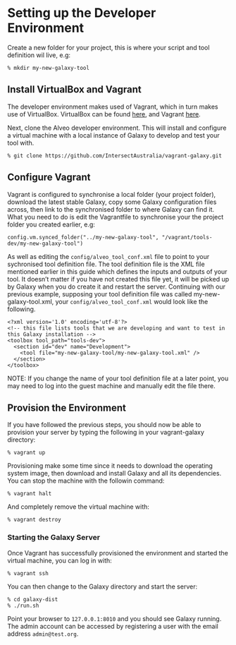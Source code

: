 # Setting up the Developer Environment

Create a new folder for your project, this is where your script and tool definition wil live, e.g:

```
% mkdir my-new-galaxy-tool
```

## Install VirtualBox and Vagrant

The developer environment makes used of Vagrant, which in turn makes use of VirtualBox. VirtualBox can be found [here](https://www.virtualbox.org/), and Vagrant [here](https://www.vagrantup.com/).

Next, clone the Alveo developer environment. This will install and configure a virtual machine with a local instance of Galaxy to develop and test your tool with.

```
% git clone https://github.com/IntersectAustralia/vagrant-galaxy.git
```

## Configure Vagrant

Vagrant is configured to synchronise a local folder (your project folder), download the latest stable Galaxy, copy some Galaxy configuration files across, then link to the synchronised folder to where Galaxy can find it. What you need to do is edit the Vagrantfile to synchronise your the project folder you created earlier, e.g:

```
config.vm.synced_folder("../my-new-galaxy-tool", "/vagrant/tools-dev/my-new-galaxy-tool")
```

As well as editing the `config/alveo_tool_conf.xml` file to point to your sychronised tool definition file. The tool definition file is the XML file mentioned earlier in this guide which defines the inputs and outputs of your tool. It doesn’t matter if you have not created this file yet, it will be picked up by Galaxy when you do create it and restart the server. Continuing with our previous example, supposing your tool definition file was called my-new-galaxy-tool.xml, your `config/alveo_tool_conf.xml` would look like the following.

```
<?xml version='1.0' encoding='utf-8'?>
<!-- this file lists tools that we are developing and want to test in this Galaxy installation -->
<toolbox tool_path="tools-dev">
  <section id="dev" name="Development">
    <tool file="my-new-galaxy-tool/my-new-galaxy-tool.xml" />
  </section>
</toolbox>
```

NOTE: If you change the name of your tool definition file at a later point, you may need to log into the guest machine and manually edit the file there.

## Provision the Environment

If you have followed the previous steps, you should now be able to provision your server by typing the following in your vagrant-galaxy directory:

```
% vagrant up
```

Provisioning make some time since it needs to download the operating system image, then download and install Galaxy and all its dependencies. You can stop the machine with the followin command:

```
% vagrant halt
```

And completely remove the virtual machine with:

```
% vagrant destroy 
```

### Starting the Galaxy Server

Once Vagrant has successfully provisioned the environment and started the virtual machine, you can log in with:

```
% vagrant ssh
```

You can then change to the Galaxy directory and start the server:

```
% cd galaxy-dist
% ./run.sh
```

Point your browser to `127.0.0.1:8010` and you should see Galaxy running. The admin account can be accessed by registering a user with the email address `admin@test.org`.